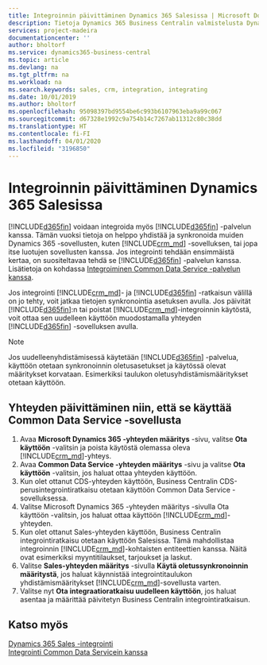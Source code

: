 ```yaml
---
title: Integroinnin päivittäminen Dynamics 365 Salesissa | Microsoft Docs
description: Tietoja Dynamics 365 Business Centralin valmistelusta Dynamics 365 Sales -integrointia varten.
services: project-madeira
documentationcenter: ''
author: bholtorf
ms.service: dynamics365-business-central
ms.topic: article
ms.devlang: na
ms.tgt_pltfrm: na
ms.workload: na
ms.search.keywords: sales, crm, integration, integrating
ms.date: 10/01/2019
ms.author: bholtorf
ms.openlocfilehash: 95098397bd9554be6c993b6107963eba9a99c067
ms.sourcegitcommit: d67328e1992c9a754b14c7267ab11312c80c38dd
ms.translationtype: HT
ms.contentlocale: fi-FI
ms.lasthandoff: 04/01/2020
ms.locfileid: "3196850"
---
```

# <a name="upgrading-an-integration-with-dynamics-365-sales"></a>Integroinnin päivittäminen Dynamics 365 Salesissa
[!INCLUDE[d365fin](includes/d365fin_md.md)] voidaan integroida myös [!INCLUDE[d365fin](includes/cds_long_md.md)] -palvelun kanssa. Tämän vuoksi tietoja on helppo yhdistää ja synkronoida muiden Dynamics 365 -sovellusten, kuten [!INCLUDE[crm_md](includes/crm_md.md)] -sovelluksen, tai jopa itse luotujen sovellusten kanssa. Jos integrointi tehdään ensimmäistä kertaa, on suositeltavaa tehdä se [!INCLUDE[d365fin](includes/cds_long_md.md)] -palvelun kanssa. Lisätietoja on kohdassa [Integroiminen Common Data Service -palvelun kanssa](admin-common-data-service.md).

Jos integrointi [!INCLUDE[crm_md](includes/crm_md.md)]- ja [!INCLUDE[d365fin](includes/d365fin_md.md)] -ratkaisun välillä on jo tehty, voit jatkaa tietojen synkronointia asetuksen avulla. Jos päivität [!INCLUDE[d365fin](includes/d365fin_md.md)]:n tai poistat [!INCLUDE[crm_md](includes/crm_md.md)]-integroinnin käytöstä, voit ottaa sen uudelleen käyttöön muodostamalla yhteyden [!INCLUDE[d365fin](includes/cds_long_md.md)] -sovelluksen avulla. 

> [!NOTE]
> Jos uudelleenyhdistämisessä käytetään [!INCLUDE[d365fin](includes/cds_long_md.md)] -palvelua, käyttöön otetaan synkronoinnin oletusasetukset ja käytössä olevat määritykset korvataan. Esimerkiksi taulukon oletusyhdistämismääritykset otetaan käyttöön.

## <a name="to-upgrade-your-connection-to-use-common-data-service"></a>Yhteyden päivittäminen niin, että se käyttää Common Data Service -sovellusta
1. Avaa **Microsoft Dynamics 365 -yhteyden määritys** -sivu, valitse **Ota käyttöön** -valitsin ja poista käytöstä olemassa oleva [!INCLUDE[crm_md](includes/crm_md.md)]-yhteys.
2. Avaa **Common Data Service -yhteyden määritys** -sivu ja valitse **Ota käyttöön** -valitsin, jos haluat ottaa yhteyden käyttöön.
3. Kun olet ottanut CDS-yhteyden käyttöön, Business Centralin CDS-perusintegrointiratkaisu otetaan käyttöön Common Data Service -sovelluksessa.
4. Valitse Microsoft Dynamics 365 -yhteyden määritys -sivulla Ota käyttöön -valitsin, jos haluat ottaa käyttöön [!INCLUDE[crm_md](includes/crm_md.md)]-yhteyden.
5. Kun olet ottanut Sales-yhteyden käyttöön, Business Centralin integrointiratkaisu otetaan käyttöön Salesissa. Tämä mahdollistaa integroinnin [!INCLUDE[crm_md](includes/crm_md.md)]-kohtaisten entiteettien kanssa. Näitä ovat esimerkiksi myyntitilaukset, tarjoukset ja laskut.
6. Valitse **Sales-yhteyden määritys** -sivulla **Käytä oletussynkronoinnin määritystä**, jos haluat käynnistää integrointitaulukon yhdistämismääritykset [!INCLUDE[crm_md](includes/crm_md.md)]-sovellusta varten.
7. Valitse nyt **Ota integraatioratkaisu uudelleen käyttöön**, jos haluat asentaa ja määrittää päivitetyn Business Centralin integrointiratkaisun.

## <a name="see-also"></a>Katso myös
[Dynamics 365 Sales -integrointi](admin-prepare-dynamics-365-for-sales-for-integration.md)  
[Integrointi Common Data Servicein kanssa](admin-common-data-service.md)